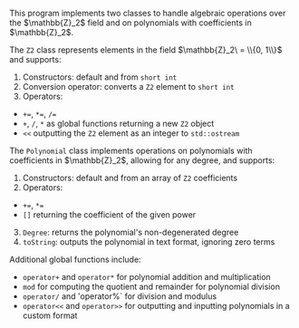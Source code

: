 This program implements two classes to handle algebraic operations over the $\mathbb{Z}_2\$ field and on polynomials with coefficients in $\mathbb{Z}_2\$.

The `Z2` class represents elements in the field $\mathbb{Z}_2\ = \\{0, 1\\}$ and supports:
1. Constructors: default and from `short int`
2. Conversion operator: converts a `Z2` element to `short int`
3. Operators:
* `+=`, `*=`, `/=`
* `+`, `/`, `*` as global functions returning a new `Z2` object
* `<<` outputting the `Z2` element as an integer to `std::ostream`

The `Polynomial` class implements operations on polynomials with coefficients in $\mathbb{Z}_2\$, allowing for any degree, and supports:
1. Constructors: default and from an array of `Z2` coefficients
2. Operators: 
* `+=`, `*=`
* `[]` returning the coefficient of the given power
3. `Degree`: returns the polynomial's non-degenerated degree
4. `toString`: outputs the polynomial in text format, ignoring zero terms

Additional global functions include:
* `operator+` and `operator*` for polynomial addition and multiplication
* `mod` for computing the quotient and remainder for polynomial division
* `operator/` and 'operator%` for division and modulus
* `operator<<` and `operator>>` for outputting and inputting polynomials in a custom format
